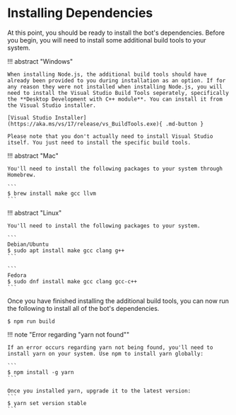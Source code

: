 # Installing Dependencies
At this point, you should be ready to install the bot's dependencies. Before you begin, you will need to install some additional build tools to your system.

!!! abstract "Windows"

    When installing Node.js, the additional build tools should have already been provided to you during installation as an option. If for any reason they were not installed when installing Node.js, you will need to install the Visual Studio Build Tools seperately, specifically the **Desktop Development with C++ module**. You can install it from the Visual Studio installer.

    [Visual Studio Installer](https://aka.ms/vs/17/release/vs_BuildTools.exe){ .md-button }

    Please note that you don't actually need to install Visual Studio itself. You just need to install the specific build tools.

!!! abstract "Mac"

    You'll need to install the following packages to your system through Homebrew.

    ```
    $ brew install make gcc llvm
    ```

!!! abstract "Linux"

    You'll need to install the following packages to your system.

    ```
    Debian/Ubuntu
    $ sudo apt install make gcc clang g++
    ```

    ```
    Fedora
    $ sudo dnf install make gcc clang gcc-c++
    ```

Once you have finished installing the additional build tools, you can now run the following to install all of the bot's dependencies.

```
$ npm run build
```

!!! note "Error regarding "yarn not found""

    If an error occurs regarding yarn not being found, you'll need to install yarn on your system. Use npm to install yarn globally:

    ```
    $ npm install -g yarn
    ```

    Once you installed yarn, upgrade it to the latest version:
    ```
    $ yarn set version stable
    ```
